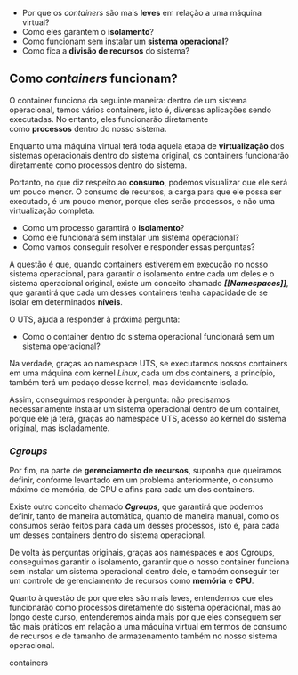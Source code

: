 
- Por que os _containers_ são mais **leves** em relação a uma máquina virtual?
- Como eles garantem o **isolamento**?
- Como funcionam sem instalar um **sistema operacional**?
- Como fica a **divisão de recursos** do sistema?

## Como _containers_ funcionam?

O container funciona da seguinte maneira: dentro de um sistema operacional, temos vários containers, isto é, diversas aplicações sendo executadas. No entanto, eles funcionarão diretamente como **processos** dentro do nosso sistema.

Enquanto uma máquina virtual terá toda aquela etapa de **virtualização** dos sistemas operacionais dentro do sistema original, os containers funcionarão diretamente como processos dentro do sistema.

Portanto, no que diz respeito ao **consumo**, podemos visualizar que ele será um pouco menor. O consumo de recursos, a carga para que ele possa ser executado, é um pouco menor, porque eles serão processos, e não uma virtualização completa.

- Como um processo garantirá o **isolamento**?
- Como ele funcionará sem instalar um sistema operacional?
- Como vamos conseguir resolver e responder essas perguntas?

A questão é que, quando containers estiverem em execução no nosso sistema operacional, para garantir o isolamento entre cada um deles e o sistema operacional original, existe um conceito chamado _**[[Namespaces]]**_, que garantirá que cada um desses containers tenha capacidade de se isolar em determinados **níveis**.

O UTS, ajuda a responder à próxima pergunta:

- Como o container dentro do sistema operacional funcionará sem um sistema operacional?

Na verdade, graças ao namespace UTS, se executarmos nossos containers em uma máquina com kernel _Linux_, cada um dos containers, a princípio, também terá um pedaço desse kernel, mas devidamente isolado.

Assim, conseguimos responder à pergunta: não precisamos necessariamente instalar um sistema operacional dentro de um container, porque ele já terá, graças ao namespace UTS, acesso ao kernel do sistema original, mas isoladamente.

### _Cgroups_

Por fim, na parte de **gerenciamento de recursos**, suponha que queiramos definir, conforme levantado em um problema anteriormente, o consumo máximo de memória, de CPU e afins para cada um dos containers.

Existe outro conceito chamado _**Cgroups**_, que garantirá que podemos definir, tanto de maneira automática, quanto de maneira manual, como os consumos serão feitos para cada um desses processos, isto é, para cada um desses containers dentro do sistema operacional.

De volta às perguntas originais, graças aos namespaces e aos Cgroups, conseguimos garantir o isolamento, garantir que o nosso container funciona sem instalar um sistema operacional dentro dele, e também conseguir ter um controle de gerenciamento de recursos como **memória** e **CPU**.

Quanto à questão de por que eles são mais leves, entendemos que eles funcionarão como processos diretamente do sistema operacional, mas ao longo deste curso, entenderemos ainda mais por que eles conseguem ser tão mais práticos em relação a uma máquina virtual em termos de consumo de recursos e de tamanho de armazenamento também no nosso sistema operacional.

containers